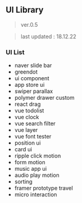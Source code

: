 ## UI Library

> ver.0.5   
 
> last updated : 18.12.22
 
### UI List
- naver slide bar 
- greendot
- ui component
- app store ui
- swiper parallax
- polymer drawer custom 
- react drag
- vue todolist
- vue clock
- vue search filter
- vue layer
- vue font tester
- position ui
- card ui
- ripple click motion
- form motion
- music app ui
- audio play motion
- sorting
- framer prototype travel
- micro interaction
     
 
 
 
 
